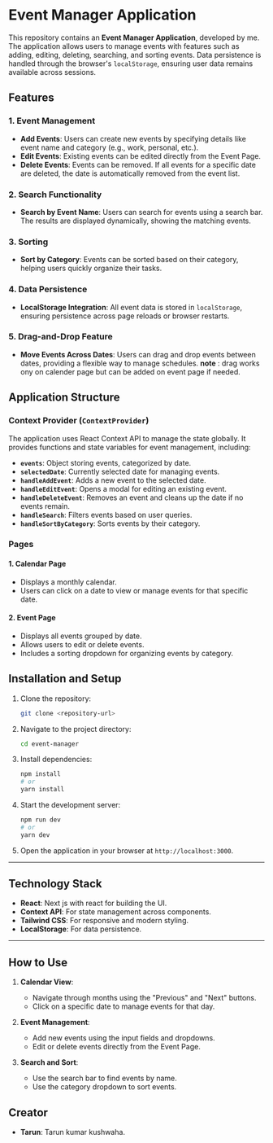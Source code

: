 # Event Manager Application

This repository contains an **Event Manager Application**, developed by me. The application allows users to manage events with features such as adding, editing, deleting, searching, and sorting events. Data persistence is handled through the browser's `localStorage`, ensuring user data remains available across sessions.

## Features

### 1. Event Management
- **Add Events**: Users can create new events by specifying details like event name and category (e.g., work, personal, etc.).
- **Edit Events**: Existing events can be edited directly from the Event Page.
- **Delete Events**: Events can be removed. If all events for a specific date are deleted, the date is automatically removed from the event list.

### 2. Search Functionality
- **Search by Event Name**: Users can search for events using a search bar. The results are displayed dynamically, showing the matching events.

### 3. Sorting
- **Sort by Category**: Events can be sorted based on their category, helping users quickly organize their tasks.

### 4. Data Persistence
- **LocalStorage Integration**: All event data is stored in `localStorage`, ensuring persistence across page reloads or browser restarts.

### 5. Drag-and-Drop Feature
- **Move Events Across Dates**: Users can drag and drop events between dates, providing a flexible way to manage schedules.
 **note** : drag works ony on calender page but can be added on event page if needed.


## Application Structure

### Context Provider (`ContextProvider`)
The application uses React Context API to manage the state globally. It provides functions and state variables for event management, including:

- **`events`**: Object storing events, categorized by date.
- **`selectedDate`**: Currently selected date for managing events.
- **`handleAddEvent`**: Adds a new event to the selected date.
- **`handleEditEvent`**: Opens a modal for editing an existing event.
- **`handleDeleteEvent`**: Removes an event and cleans up the date if no events remain.
- **`handleSearch`**: Filters events based on user queries.
- **`handleSortByCategory`**: Sorts events by their category.

### Pages

#### 1. **Calendar Page**
- Displays a monthly calendar.
- Users can click on a date to view or manage events for that specific date.

#### 2. **Event Page**
- Displays all events grouped by date.
- Allows users to edit or delete events.
- Includes a sorting dropdown for organizing events by category.

## Installation and Setup

1. Clone the repository:
   ```bash
   git clone <repository-url>
   ```
2. Navigate to the project directory:
   ```bash
   cd event-manager
   ```
3. Install dependencies:
   ```bash
   npm install
   # or
   yarn install
   ```
4. Start the development server:
   ```bash
   npm run dev
   # or
   yarn dev
   ```
5. Open the application in your browser at `http://localhost:3000`.

---

## Technology Stack
- **React**: Next js with react for building the UI.
- **Context API**: For state management across components.
- **Tailwind CSS**: For responsive and modern styling.
- **LocalStorage**: For data persistence.

---

## How to Use

1. **Calendar View**: 
   - Navigate through months using the "Previous" and "Next" buttons.
   - Click on a specific date to manage events for that day.

2. **Event Management**:
   - Add new events using the input fields and dropdowns.
   - Edit or delete events directly from the Event Page.

3. **Search and Sort**:
   - Use the search bar to find events by name.
   - Use the category dropdown to sort events.

## Creator
- **Tarun**: Tarun kumar kushwaha.


